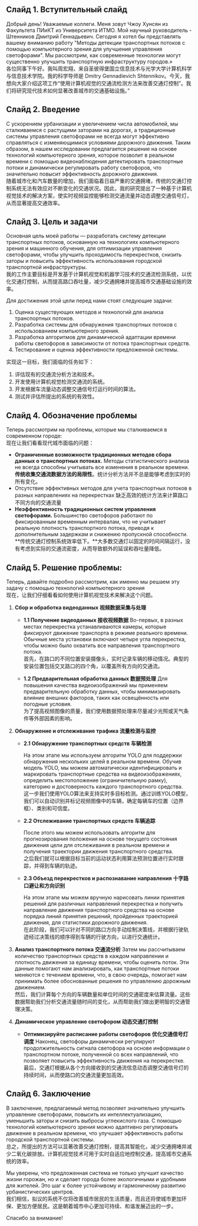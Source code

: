 ## Слайд 1. Вступительный слайд

Добрый день! Уважаемые коллеги. Меня зовут Чжоу Хунсян из Факультета ПИиКТ из Университета ИТМО. Мой научный руководитель - Штенников Дмитрий Геннадьевич. Сегодня я хотел бы представлять вашему вниманию работу "Методы детекции транспортных потоков с помощью компьютерного зрения для улучшения управления светофорами". Мы рассмотрим, как современные технологии могут существенно улучшить транспортную инфраструктуру городов.»  
各位同事下午好。我叫周宏翔，来自圣彼得堡国立信息技术与光学大学计算机科学与信息技术学院。我的科学导师是 Dmitry Gennadievich Shtennikov。今天，我想向大家介绍这项工作“使用计算机视觉的交通流检测方法来改善交通灯控制”。我们将研究现代技术如何显著改善城市的交通基础设施。”

## Слайд 2. Введение

С ускорением урбанизации и увеличением числа автомобилей, мы сталкиваемся с растущими заторами на дорогах, а традиционные системы управления светофорами не всегда могут эффективно справляться с изменяющимися условиями дорожного движения. Таким образом, в нашем исследовании предлагается решение на основе технологий компьютерного зрения, которое позволит в реальном времени с помощью видеонаблюдения детектировать транспортные потоки и динамически регулировать работу светофоров, что значительно повысит эффективность дорожного движения.  
随着城市化和汽车数量的增加，我们面临着日益严重的交通拥堵，传统的交通灯控制系统无法有效应对不断变化的交通状况。因此，我的研究提出了一种基于计算机视觉技术的解决方案，使实时视频监控能够检测交通流量并动态调整交通信号灯，从而显著提高交通效率。

## Слайд 3. Цель и задачи

Основная цель моей работы — разработать систему детекции транспортных потоков, основанную на технологиях компьютерного зрения и машинного обучения, для оптимизации управления светофорами, чтобы улучшить проходимость перекрестков, снизить заторы и повысить эффективность использования городской транспортной инфраструктуры.  
我的工作主要目标是开发基于计算机视觉和机器学习技术的交通流检测系统，以优化交通灯控制，从而提高路口吞吐量，减少交通拥堵并提高城市交通基础设施的效率。

Для достижения этой цели перед нами стоят следующие задачи:
1. Оценка существующих методов и технологий для анализа транспортных потоков.
2. Разработка системы для обнаружения транспортных потоков с использованием компьютерного зрения.
3. Разработка алгоритмов для динамической адаптации времени работы светофоров в зависимости от потока транспортных средств.
4. Тестирование и оценка эффективности предложенной системы.  

实现这一目标，我们面临的任务如下：
1. 评估现有的交通流分析方法和技术。
2. 开发使用计算机视觉检测交通流的系统。
3. 开发根据车流量动态调整交通信号灯运行时间的算法。
4. 测试并评估所提出的系统的有效性。

## Слайд 4. Обозначение проблемы

Теперь рассмотрим на проблемы, которые мы сталкиваемся в современном городе:  
现在让我们看看现代城市面临的问题： 

- **Ограниченные возможности традиционных методов сбора данных о транспортных потоках.** Методы статистического анализа не всегда способны учитывать все изменения в реальном времени.  
  **传统收集交通流数据方法的局限性**。统计分析方法并不总是能够考虑到实时的所有变化。
- Отсутствие эффективных методов для учета транспортных потоков в разных направлениях на перекрестках 
  缺乏高效的统计方法来计算路口不同方向的交通流量
- **Неэффективность традиционных систем управления светофорами.** Большинство светофоров работают по фиксированным временным интервалам, что не учитывает реальную плотность транспортного потока, приводя к дополнительным задержкам и снижению пропускной способности.  
  **传统交通灯控制系统效率低下。**大多数交通灯以固定的时间间隔运行，没有考虑到实际的交通流密度，从而导致额外的延误和吞吐量降低。

## Слайд 5. Решение проблемы:

Теперь, давайте подробно рассмотрим, как именно мы решаем эту задачу с помощью технологий компьютерного зрения  
现在，让我们仔细看看如何使用计算机视觉技术来解决这个问题。

1. **Сбор и обработка видеоданных 视频数据采集与处理**

   - **1.1 Получение видеоданных 接收视频数据**
   Во-первых, в разных местах перекрестка устанавливаются камеры, которые фиксируют движение транспорта в режиме реального времени. Обычные места установки включают четыре угла перекрестка, чтобы можно было охватить все направления транспортного потока.  
   首先，在路口的不同位置安装摄像头，实时记录车辆的移动情况。典型的安装位置包括交叉路口的四个角，以覆盖所有方向的交通流。

   - **1.2 Предварительная обработка данных 数据预处理**
     Для повышения качества видеоизображений мы применяем предварительную обработку данных, чтобы минимизировать влияние внешних факторов, таких как освещённость или погодные условия.  
     为了提高视频图像的质量，我们使用数据预处理来尽量减少光照或天气条件等外部因素的影响。

2. **Обнаружение и отслеживание трафика 流量检测与监控**

   - **2.1 Обнаружение транспортных средств 车辆检测**
  
     На этом этапе мы используем алгоритм YOLO для поддержки обнаружения нескольких целей в реальном времени. Обучив модель YOLO, мы можем автоматически идентифицировать и маркировать транспортные средства на видеоизображениях, определить местоположение (ограничительную рамку), категорию и достоверность каждого транспортного средства.  
     这一步我们使用YOLO算法来支持实时多目标检测。通过训练YOLO模型，我们可以自动识别并标记视频图像中的车辆，确定每辆车的位置（边界框）、类别和可信度。

   - **2.2 Отслеживание транспортных средств 车辆追踪**

     После этого мы можем использовать алгоритм для прогнозирования положения на основе текущего состояния движения цели для отслеживания в реальном времени и получения траектории движения транспортного средства.  
     之后我们就可以根据目标当前的运动状态利用算法预测位置进行实时跟踪，并得到车辆的轨迹。

   - **2.3 Объезд перекрестков и распознавание направления 十字路口避让和方向识别**

     На этом этапе мы можем вручную нарисовать линии принятия решений для различных направлений перекрестка и получить направление движения транспортного средства на основе порядка линий принятия решений, пройденных траекторией движения, для статистики дорожного движения.  
     在此阶段，我们可以针对不同的路口方向手动绘制决策线，并根据行驶轨迹经过决策线的顺序得到车辆的行驶方向，以进行交通统计。


3. **Анализ транспортного потока 交通流分析**
   Затем мы рассчитываем количество транспортных средств в каждом направлении и плотность движения за единицу времени, чтобы оценить поток. Эти данные помогают нам анализировать, как транспортные потоки меняются с течением времени, что, в свою очередь, помогает нам принимать более обоснованные решения по управлению дорожным движением.  
   然后，我们计算每个方向的车辆数量和单位时间的交通密度来估算流量。这些数据帮助我们分析交通流量随时间的变化，从而帮助我们做出更明智的交通管理决策。

4. **Динамическое управление светофором 动态交通灯控制**
   - **Оптимизируйте расписание работы светофоров 优化交通信号灯调度**
     Наконец, светофоры динамически регулируют продолжительность сигнала светофора на основе информации о транспортном потоке, полученной со всех направлений, что позволяет повысить эффективность движения на перекрестке.  
     最后，交通灯根据从各个方向接收到的交通流信息动态调整交通信号灯的持续时间，从而使路口的交通流量更加高效。

## Слайд 6. Заключение

В заключение, предлагаемый метод позволяет значительно улучшить управление светофорами, повысить их интеллектуализацию, уменьшить заторы и снизить выбросы углекислого газа. С помощью технологий компьютерного зрения можно адаптивно регулировать движение в реальном времени, что улучшает эффективность работы городской транспортной системы.  
总之，所提出的方法可以显著改善交通灯控制，提高其智能化，减少交通拥堵并减少二氧化碳排放。计算机视觉技术可用于实时自适应地控制交通，提高城市交通系统的效率。

Мы уверены, что предложенная система не только улучшит качество жизни горожан, но и сделает города более экологичными и удобными для жителей. Это шаг к более устойчивому и гармоничному развитию урбанистических центров.  
我们相信，拟议的系统不仅将改善城市居民的生活质量，而且还将使城市更加环保、更加方便居民。这是朝着城市中心更加可持续、和谐发展迈出的一步。

Спасибо за внимание!
